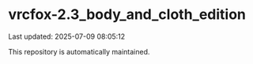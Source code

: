 # vrcfox-2.3_body_and_cloth_edition

Last updated: 2025-07-09 08:05:12

This repository is automatically maintained.
